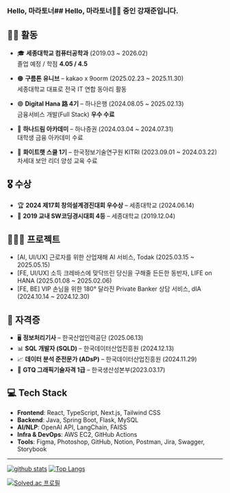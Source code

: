 ### Hello, 마라토너## Hello, 마라토너🏃‍♂️ 중인 강재준입니다.


## 🏃‍♂️ 활동
- 🎓 **세종대학교 컴퓨터공학과** (2019.03 ~ 2026.02)  
  졸업 예정 / 학점 **4.05 / 4.5**  

- 🟠 **구름톤 유니브** – kakao x 9oorm (2025.02.23 ~ 2025.11.30)  
  세종대학교 대표로 전국 IT 연합 동아리 활동  

- 🟣 **Digital Hana 路 4기** – 하나은행 (2024.08.05 ~ 2025.02.13)  
  금융서비스 개발(Full Stack) **우수 수료**  

- 🔵 **하나드림 아카데미** – 하나증권 (2024.03.04 ~ 2024.07.31)  
  대학생 금융 아카데미 수료  

- 🔐 **화이트햇 스쿨 1기** – 한국정보기술연구원 KITRI (2023.09.01 ~ 2024.03.22)  
  차세대 보안 리더 양성 교육 수료  


## 🎖️ 수상
- 🏆 **2024 제17회 창의설계경진대회 우수상** – 세종대학교 (2024.06.14)  
- 🥉 **2019 교내 SW코딩경시대회 4등** – 세종대학교 (2019.12.04)


## 👩🏽‍💻 프로젝트
- [AI, UI/UX] 근로자를 위한 산업재해 AI 서비스, Todak (2025.03.15 ~ 2025.05.15)
- [FE, UI/UX] 소득 크레바스에 맞닥뜨린 당신을 구해줄 든든한 동반자, LIFE on HANA (2025.01.08 ~ 2025.02.06)
- [FE, BE] VIP 손님을 위한 180° 달라진 Private Banker 상담 서비스, dIA (2024.10.14 ~ 2024.12.30)


## 📜 자격증
- 🖥️ **정보처리기사** – 한국산업인력공단 (2025.06.13)  
- 📊 **SQL 개발자 (SQLD)** – 한국데이터산업진흥원 (2024.12.13)  
- 📈 **데이터 분석 준전문가 (ADsP)** – 한국데이터산업진흥원 (2024.11.29)  
- 🎨 **GTQ 그래픽기술자격 1급** – 한국생산성본부(2023.03.17)


## 💻 Tech Stack
- **Frontend**: React, TypeScript, Next.js, Tailwind CSS  
- **Backend**: Java, Spring Boot, Flask, MySQL  
- **AI/NLP**: OpenAI API, LangChain, FAISS
- **Infra & DevOps**: AWS EC2, GitHub Actions 
- **Tools**: Figma, Photoshop, GitHub, Notion, Postman, Jira, Swagger, Storybook

---

<!-- -->
[![github stats](https://github-readme-stats.vercel.app/api?username=bbzjun&show_icons=true&hide_border=true)](https://github.com/bbzjun) [![Top Langs](https://github-readme-stats.vercel.app/api/top-langs/?username=bbzjun&layout=compact)](https://github.com/bbzjun)

<!-- 백준 티어 연결 + 백준 잔디연결 -->
[![Solved.ac
프로필](http://mazassumnida.wtf/api/v2/generate_badge?boj=BBZJUN)](https://solved.ac/BBZJUN)

<!--
**bbzjun/bbzjun** is a ✨ _special_ ✨ repository because its `README.md` (this file) appears on your GitHub profile.

Here are some ideas to get you started:

- 🔭 I’m currently working on ...
- 🌱 I’m currently learning ...
- 👯 I’m looking to collaborate on ...
- 🤔 I’m looking for help with ...
- 💬 Ask me about ...
- 📫 How to reach me: ...
- 😄 Pronouns: ...
- ⚡ Fun fact: ...
-->
